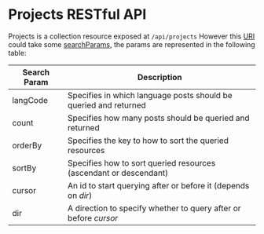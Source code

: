 # Projects RESTful API

Projects is a collection resource exposed at `/api/projects` However this
[URI](https://developer.mozilla.org/en-US/docs/Glossary/URI) could take some
[searchParams](https://developer.mozilla.org/en-US/docs/Web/API/URL/searchParams),
the params are represented in the following table:

| Search Param | Description                                                       |
| ------------ | ----------------------------------------------------------------- |
| langCode     | Specifies in which language posts should be queried and returned  |
| count        | Specifies how many posts should be queried and returned           |
| orderBy      | Specifies the key to how to sort the queried resources            |
| sortBy       | Specifies how to sort queried resources (ascendant or descendant) |
| cursor       | An id to start querying after or before it (depends on _dir_)     |
| dir          | A direction to specify whether to query after or before _cursor_  |
